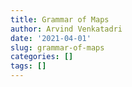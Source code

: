 ```yaml
---
title: Grammar of Maps
author: Arvind Venkatadri
date: '2021-04-01'
slug: grammar-of-maps
categories: []
tags: []
---
```

